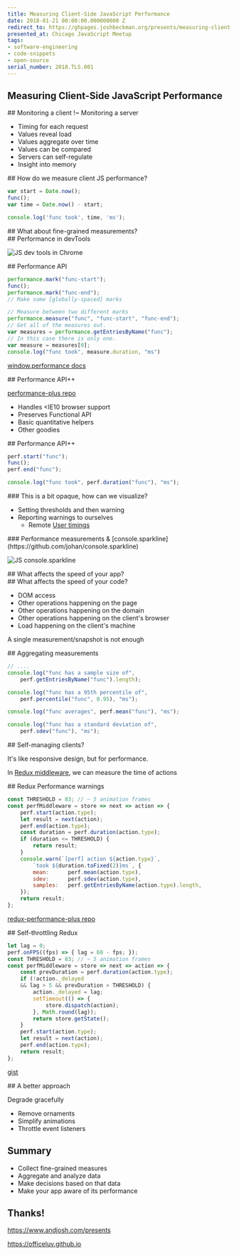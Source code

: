 ```yaml
---
title: Measuring Client-Side JavaScript Performance
date: 2018-01-21 00:00:00.000000000 Z
redirect_to: https://ghpages.joshbeckman.org/presents/measuring-client-side-javascript-performance
presented_at: Chicago JavaScript Meetup
tags:
- software-engineering
- code-snippets
- open-source
serial_number: 2018.TLS.001
---
```

<section data-markdown>

# Measuring Client-Side JavaScript Performance

</section>
<section data-markdown>
## Monitoring a client !~ Monitoring a server

- Timing for each request
- Values reveal load
- Values aggregate over time
- Values can be compared
- Servers can self-regulate
- Insight into memory
</section>
<section data-markdown>
## How do we measure client JS performance?

~~~js
var start = Date.now();
func();
var time = Date.now() - start;

console.log('func took', time, 'ms');
~~~
</section>
<section>
<section data-markdown>
## What about fine-grained measurements?

</section>
<section data-markdown>
## Performance in devTools

![JS dev tools in Chrome](/images/js-dev-tools.png)
</section>
<section data-markdown>
## Performance API

~~~js
performance.mark("func-start");
func();
performance.mark("func-end");
// Make some [globally-spaced] marks

// Measure between two different marks
performance.measure("func", "func-start", "func-end");
// Get all of the measures out.
var measures = performance.getEntriesByName("func");
// In this case there is only one.
var measure = measures[0];
console.log("func took", measure.duration, "ms")
~~~

[window.performance docs](https://developer.mozilla.org/en-US/docs/Web/API/Performance/measure)
</section>
<section data-markdown>
## Performance API++

[performance-plus repo](https://github.com/andjosh/performance-plus)

- Handles <IE10 browser support
- Preserves Functional API
- Basic quantitative helpers
- Other goodies
</section>
<section data-markdown>
## Performance API++

~~~js
perf.start("func");
func();
perf.end("func");

console.log("func took", perf.duration("func"), "ms");

~~~
</section>
</section>
<section>
<section data-markdown>
### This is a bit opaque, how can we visualize?

- Setting thresholds and then warning
- Reporting warnings to ourselves
    - Remote [User timings](https://developers.google.com/analytics/devguides/collection/analyticsjs/user-timings)
</section>
<section data-markdown>
### Performance measurements & [console.sparkline](https://github.com/johan/console.sparkline)

![JS console.sparkline](/images/console-sparkline.png)
</section>
</section>
<section>
<section data-markdown>
## What affects the speed of your app?

</section>
<section data-markdown>
## What affects the speed of your code?

- DOM access
- Other operations happening on the page
- Other operations happening on the domain
- Other operations happening on the client's browser
- Load happening on the client's machine

A single measurement/snapshot is not enough
</section>
</section>
<section data-markdown>
## Aggregating measurements

~~~js
// ....
console.log("func has a sample size of",
    perf.getEntriesByName("func").length);

console.log("func has a 95th percentile of",
    perf.percentile("func", 0.95), "ms");

console.log("func averages", perf.mean("func"), "ms");

console.log("func has a standard deviation of",
    perf.sdev("func"), "ms");

~~~
</section>
<section>
<section data-markdown>
## Self-managing clients?

It's like responsive design, but for performance.

In [Redux middleware](https://redux.js.org/docs/advanced/Middleware.html), we can measure the time of actions
</section>
<section data-markdown>
## Redux Performance warnings

~~~js
const THRESHOLD = 83; // ~ 5 animation frames
const perfMiddleware = store => next => action => {
    perf.start(action.type);
    let result = next(action);
    perf.end(action.type);
    const duration = perf.duration(action.type);
    if (duration <= THRESHOLD) {
        return result;
    }
    console.warn(`[perf] action ${action.type}`,
        `took ${duration.toFixed(2)}ms`, {
        mean:      perf.mean(action.type),
        sdev:      perf.sdev(action.type),
        samples:   perf.getEntriesByName(action.type).length,
    });
    return result;
};
~~~

[redux-performance-plus repo](https://github.com/andjosh/redux-performance-plus)
</section>
<section data-markdown>
## Self-throttling Redux

~~~js
let lag = 0;
perf.onFPS((fps) => { lag = 60 - fps; });
const THRESHOLD = 83; // ~ 5 animation frames
const perfMiddleware = store => next => action => {
    const prevDuration = perf.duration(action.type);
    if (!action._delayed
    && lag > 5 && prevDuration > THRESHOLD) {
        action._delayed = lag;
        setTimeout(() => {
            store.dispatch(action);
        }, Math.round(lag));
        return store.getState();
    }
    perf.start(action.type);
    let result = next(action);
    perf.end(action.type);
    return result;
};
~~~
[gist](https://gist.github.com/andjosh/383a08fec965a94ddd685c0345bcc605)
</section>
<section data-markdown>
## A better approach

Degrade gracefully

- Remove ornaments
- Simplify animations
- Throttle event listeners
</section>
</section>
<section data-markdown>

## Summary

- Collect fine-grained measures
- Aggregate and analyze data
- Make decisions based on that data
- Make your app aware of its performance

</section>
<section data-markdown>

## Thanks!

https://www.andjosh.com/presents

https://officeluv.github.io

</section>
